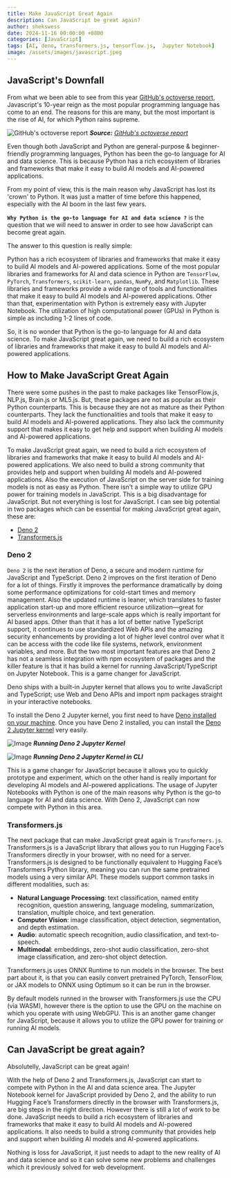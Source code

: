 ```yaml
---
title: Make JavaScript Great Again
description: Can JavaScript be great again?
author: shekswess
date: 2024-11-16 00:00:00 +0800
categories: [JavaScript]
tags: [AI, deno, transformers.js, tensorflow.js,  Jupyter Notebook]
image: /assets/images/javascript.jpeg
---
```


## JavaScript's Downfall

From what we been able to see from this year [GitHub's octoverse report](https://github.blog/news-insights/octoverse/octoverse-2024/#the-most-popular-programming-languages), Javascript's 10-year reign as the most popular programming language has come to an end. The reasons for this are many, but the most important is the rise of AI, for which Python rains supreme. 

![GitHub's octoverse report](https://github.blog/wp-content/uploads/2024/10/GitHub-Octoverse-2024-top-programming-languages.png?w=1000)
_**Source:** [GitHub's octoverse report](https://github.blog/news-insights/octoverse/octoverse-2024/#the-most-popular-programming-languages)_

Even though both JavaScript and Python are general-purpose & beginner-friendly programming languages, Python has been the go-to language for AI and data science. This is because Python has a rich ecosystem of libraries and frameworks that make it easy to build AI models and AI-powered applications. 

From my point of view, this is the main reason why JavaScript has lost its 'crown' to Python. It was just a matter of time before this happened, especially with the AI boom in the last few years.

**`Why Python is the go-to language for AI and data science ?`** is the question that we will need to answer in order to see how JavaScript can become great again.

The answer to this question is really simple: 

Python has a rich ecosystem of libraries and frameworks that make it easy to build AI models and AI-powered applications. Some of the most popular libraries and frameworks for AI and data science in Python are `TensorFlow`, `PyTorch`, `Transformers`, `scikit-learn`, `pandas`, `NumPy`, and `Matplotlib`. These libraries and frameworks provide a wide range of tools and functionalities that make it easy to build AI models and AI-powered applications. Other than that, experimentation with Python is extremely easy with Jupyter Notebook. The utilization of high computational power (GPUs) in Python is simple as including 1-2 lines of code. 

So, it is no wonder that Python is the go-to language for AI and data science. To make JavaScript great again, we need to build a rich ecosystem of libraries and frameworks that make it easy to build AI models and AI-powered applications.

## How to Make JavaScript Great Again

There were some pushes in the past to make packages like TensorFlow.js, NLP.js, Brain.js or ML5.js. But, these packages are not as popular as their Python counterparts. This is because they are not as mature as their Python counterparts. They lack the functionalities and tools that make it easy to build AI models and AI-powered applications. They also lack the community support that makes it easy to get help and support when building AI models and AI-powered applications. 

To make JavaScript great again, we need to build a rich ecosystem of libraries and frameworks that make it easy to build AI models and AI-powered applications. We also need to build a strong community that provides help and support when building AI models and AI-powered applications. Also the execution of JavaScript on the server side for training models is not as easy as Python. There isn't a simple way to utilize GPU power for training models in JavaScript. This is a big disadvantage for JavaScript. But not everything is lost for JavaScript. I can see big potential in two packages which can be essential for making JavaScript great again, these are:
- [Deno 2](https://deno.com/)
- [Transformers.js](https://huggingface.co/docs/transformers.js/en/index)


### Deno 2

`Deno 2` is the next iteration of Deno, a secure and modern runtime for JavaScript and TypeScript. Deno 2 improves on the first iteration of Deno for a lot of things. Firstly it improves the performance dramatically by doing some performance optimizations for cold-start times and memory management. Also the updated runtime is leaner, which translates to faster application start-up and more efficient resource utilization—great for serverless environments and large-scale apps which is really important for AI based apps. Other than that it has a lot of better native TypeScript support, it continues to use standardized Web APIs and the amazing security enhancements by providing a lot of higher level control over what it can be access with the code like file systems, network, environment variables, and more. But the two most important features are that Deno 2 has not a seamless integration with npm ecosystem of packages and the killer feature is that it has build a kernel for running JavaScript/TypeScript on Jupyter Notebook. This is a game changer for JavaScript.

Deno ships with a built-in Jupyter kernel that allows you to write JavaScript and TypeScript; use Web and Deno APIs and import npm packages straight in your interactive notebooks. 

To install the Deno 2 Jupyter kernel, you first need to have [Deno installed on your machine](https://docs.deno.com/runtime/getting_started/installation/). Once you have Deno 2 installed, you can install the [Deno 2 Jupyter kernel](https://docs.deno.com/runtime/reference/cli/jupyter/) very easily.

![Image](https://github.com/denoland/deno-docs/assets/836375/32f0ccc3-35f7-47e5-84f4-17c20a5b5732)
_**Running Deno 2 Jupyter Kernel**_

![Image](https://docs.deno.com/runtime/reference/images/jupyter-cli.gif)
_**Running Deno 2 Jupyter Kernel in CLI**_

This is a game changer for JavaScript because it allows you to quickly prototype and experiment, which on the other hand is really important for developing AI models and AI-powered applications. The usage of Jupyter Notebooks with Python is one of the main reasons why Python is the go-to language for AI and data science. With Deno 2, JavaScript can now compete with Python in this area.

### Transformers.js

The next package that can make JavaScript great again is `Transformers.js`. Transformers.js is a JavaScript library that allows you to run Hugging Face’s Transformers directly in your browser, with no need for a server. Transformers.js is designed to be functionally equivalent to Hugging Face’s Transformers Python library, meaning you can run the same pretrained models using a very similar API. These models support common tasks in different modalities, such as:

- **Natural Language Processing**: text classification, named entity recognition, question answering, language modeling, summarization, translation, multiple choice, and text generation.
- **Computer Vision**: image classification, object detection, segmentation, and depth estimation.
- **Audio**: automatic speech recognition, audio classification, and text-to-speech.
- **Multimodal**: embeddings, zero-shot audio classification, zero-shot image classification, and zero-shot object detection.

Transformers.js uses ONNX Runtime to run models in the browser. The best part about it, is that you can easily convert pretrained PyTorch, TensorFlow, or JAX models to ONNX using Optimum so it can be run in the browser.

By default models runned in the browser with Transformers.js use the CPU (via WASM), however there is the option to use the GPU on the machine on which you operate with using  WebGPU. This is an another game changer for JavaScript, because it allows you to utilize the GPU power for training or running AI models. 

## Can JavaScript be great again?

Absolutelly, JavaScript can be great again!

With the help of Deno 2 and Transformers.js, JavaScript can start to compete with Python in the AI and data science area. The Jupyter Notebook kernel for JavaScript provided by Deno 2, and the ability to run Hugging Face’s Transformers directly in the browser with Transformers.js, are big steps in the right direction. However there is still a lot of work to be done. JavaScript needs to build a rich ecosystem of libraries and frameworks that make it easy to build AI models and AI-powered applications. It also needs to build a strong community that provides help and support when building AI models and AI-powered applications.

Nothing is loss for JavaScript, it just needs to adapt to the new reality of AI and data science and so it can solve some new problems and challenges which it previously solved for web development.
